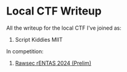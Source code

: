 # Local CTF Writeup
All the writeup for the local CTF I've joined as:
1. Script Kiddies MIIT


In competition:
1. [Rawsec rENTAS 2024 (Prelim)](https://github.com/catveiraMain/localCTF/tree/main/rawsec-rentas2024)
